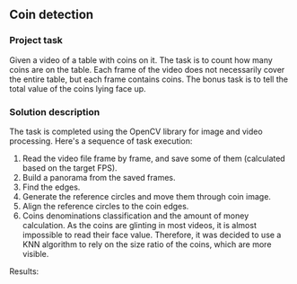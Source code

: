 ## Coin detection
### Project task
Given a video of a table with coins on it. The task is to count how many coins are on the table. 
Each frame of the video does not necessarily cover the entire table, but each frame contains coins. 
The bonus task is to tell the total value of the coins lying face up.
### Solution description
The task is completed using the OpenCV library for image and video processing. Here's a sequence of task execution:
1. Read the video file frame by frame, and save some of them (calculated based on the target FPS).
2. Build a panorama from the saved frames.
3. Find the edges.
4. Generate the reference circles and move them through coin image.
5. Align the reference circles to the coin edges.
7. Coins denominations classification and the amount of money calculation.
   As the coins are glinting in most videos, it is almost impossible to read their face value. Therefore, it was decided to use a KNN algorithm to rely on the size ratio of the coins, which are more visible.

Results:
